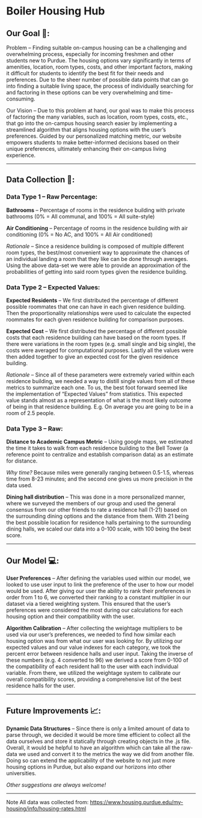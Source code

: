 # Boiler Housing Hub

## Our Goal 🥅:

Problem – Finding suitable on-campus housing can be a challenging and overwhelming process, especially for incoming freshmen and other students new to Purdue. The housing options vary significantly in terms of amenities, location, room types, costs, and other important factors, making it difficult for students to identify the best fit for their needs and preferences. Due to the sheer number of possible data points that can go into finding a suitable living space, the process of individually searching for and factoring in these options can be very overwhelming and time-consuming.

Our Vision – Due to this problem at hand, our goal was to make this process of factoring the many variables, such as location, room types, costs, etc., that go into the on-campus housing search easier by implementing a streamlined algorithm that aligns housing options with the user’s preferences. Guided by our personalized matching metric, our website empowers students to make better-informed decisions based on their unique preferences, ultimately enhancing their on-campus living experience.

---

## Data Collection 🔧:

### Data Type 1 – Raw Percentage:

**Bathrooms** – Percentage of rooms in the residence building with private bathrooms 
(0% = All communal, and 100% = All suite-style)

**Air Conditioning** – Percentage of rooms in the residence building with air conditioning
	(0% = No AC, and 100% = All Air conditioned)

*Rationale* – Since a residence building is composed of multiple different room types, the best/most convenient way to approximate the chances of an individual landing a room that they like can be done through averages. Using the above data-set we were able to provide an approximation of the probabilities of getting into said room types given the residence building. 


### Data Type 2 – Expected Values:

**Expected Residents** – We first distributed the percentage of different possible roommates that one can have in each given residence building. Then the proportionality relationships were used to calculate the expected roommates for each given residence building for comparison purposes.

**Expected Cost** – We first distributed the percentage of different possible costs that each residence building can have based on the room types. If there were variations in the room types (e.g. small single and big single), the costs were averaged for computational purposes. Lastly all the values were then added together to give an expected cost for the given residence building.

*Rationale* – Since all of these parameters were extremely varied within each residence building, we needed a way to distill single values from all of these metrics to summarize each one. To us, the best foot forward seemed like the implementation of “Expected Values” from statistics. This expected value stands almost as a representation of what is the most likely outcome of being in that residence building. E.g. On average you are going to be in a room of 2.5 people.


### Data Type 3 – Raw:

**Distance to Academic Campus Metric** – Using google maps, we estimated the time it takes to walk from each residence building to the Bell Tower (a reference point to centralize and establish comparison data) as an estimate for distance.

*Why time?* Because miles were generally ranging between 0.5-1.5, whereas time from 8-23 minutes; and the second one gives us more precision in the data used.

**Dining hall distribution** – This was done in a more personalized manner, where we surveyed the members of our group and used the general consensus from our other friends to rate a residence hall (1-21) based on the surrounding dining options and the distance from them. With 21 being the best possible location for residence halls pertaining to the surrounding dining halls, we scaled our data into a 0-100 scale, with 100 being the best score.

---

## Our Model 💻:

**User Preferences** – After defining the variables used within our model, we looked to use user input to link the preference of the user to how our model would be used. After giving our user the ability to rank their preferences in order from 1 to 6, we converted their ranking to a constant multiplier in our dataset via a tiered weighting system. This ensured that the user’s preferences were considered the most during our calculations for each housing option and their compatibility with the user.

**Algorithm Calibration** – After collecting the weightage multipliers to be used via our user’s preferences, we needed to find how similar each housing option was from what our user was looking for. By utilizing our expected values and our value indexes for each category, we took the percent error between residence halls and user input. Taking the inverse of these numbers (e.g. 4 converted to 96) we derived a score from 0-100 of the compatibility of each resident hall to the user with each individual variable. From there, we utilized the weightage system to calibrate our overall compatibility scores, providing a comprehensive list of the best residence halls for the user.

---

## Future Improvements 📈:

**Dynamic Data Structures** – Since there is only a limited amount of data to parse through, we decided it would be more time efficient to collect all the data ourselves and store it statically through creating objects in the .js file. Overall, it would be helpful to have an algorithm which can take all the raw-data we used and convert it to the metrics the way we did from another file. Doing so can extend the applicability of the website to not just more housing options in Purdue, but also expand our horizons into other universities.

*Other suggestions are always welcome!*

___________________________________________________________________________

Note All data was collected from:
https://www.housing.purdue.edu/my-housing/info/housing-rates.html
